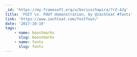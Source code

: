 ```yaml
---
_id: 'https://my.framasoft.org/u/borisschapira/?rZ-4Jg'
title: 'FOIT vs. FOUT demonstration, by @zachleat #fonts'
link: 'https://www.zachleat.com/foitfout/'
date: '2017-10-19'
tags:
    - name: boostmarks
      slug: boostmarks
    - name: fonts
      slug: fonts
---
```


<div class="markdown"><p></p></div>
